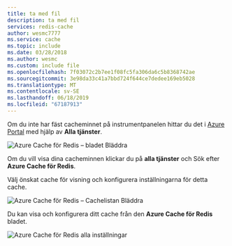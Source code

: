 ```yaml
---
title: ta med fil
description: ta med fil
services: redis-cache
author: wesmc7777
ms.service: cache
ms.topic: include
ms.date: 03/28/2018
ms.author: wesmc
ms.custom: include file
ms.openlocfilehash: 7f03072c2b7ee1f08fc5fa306da6c5b8368742ae
ms.sourcegitcommit: 3e98da33c41a7bbd724f644ce7dedee169eb5028
ms.translationtype: MT
ms.contentlocale: sv-SE
ms.lasthandoff: 06/18/2019
ms.locfileid: "67187913"
---
```

Om du inte har fäst cacheminnet på instrumentpanelen hittar du det i [Azure Portal](https://portal.azure.com) med hjälp av **Alla tjänster**.

![Azure Cache för Redis – bladet Bläddra](media/redis-cache-browse/redis-cache-browse.png)

Om du vill visa dina cacheminnen klickar du på **alla tjänster** och Sök efter **Azure Cache för Redis**. 

Välj önskat cache för visning och konfigurera inställningarna för detta cache.

![Azure Cache för Redis – Cachelistan Bläddra](media/redis-cache-browse/redis-caches.png)

Du kan visa och konfigurera ditt cache från den **Azure Cache för Redis** bladet.

![Azure Cache för Redis alla inställningar](media/redis-cache-browse/redis-cache-blade.png)


